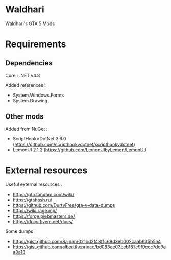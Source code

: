 # Waldhari
Waldhari's GTA 5 Mods

# Requirements
## Dependencies
Core : .NET v4.8

Added references :
- System.Windows.Forms
- System.Drawing

## Other mods
Added from NuGet :
- ScriptHookVDotNet 3.6.0 (https://github.com/scripthookvdotnet/scripthookvdotnet)
- LemonUI 2.1.2 (https://github.com/LemonUIbyLemon/LemonUI)

# External resources
Useful external resources :
- https://gta.fandom.com/wiki/
- https://gtahash.ru/
- https://github.com/DurtyFree/gta-v-data-dumps
- https://wiki.rage.mp/
- https://forge.plebmasters.de/
- https://docs.fivem.net/docs/

Some dumps :
- https://gist.github.com/Sainan/021bd2f48f1c68d3eb002caab635b5a4
- https://gist.github.com/alberttheprince/bd083ce03ceb187e9f9ecc7de9aa0a13